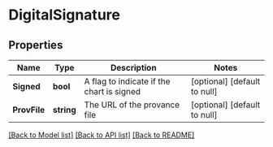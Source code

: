 # DigitalSignature

## Properties
Name | Type | Description | Notes
------------ | ------------- | ------------- | -------------
**Signed** | **bool** | A flag to indicate if the chart is signed | [optional] [default to null]
**ProvFile** | **string** | The URL of the provance file | [optional] [default to null]

[[Back to Model list]](../README.md#documentation-for-models) [[Back to API list]](../README.md#documentation-for-api-endpoints) [[Back to README]](../README.md)

